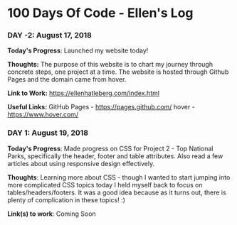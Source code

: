 # 100 Days Of Code - Ellen's Log

### DAY -2: August 17, 2018

**Today's Progress**: Launched my website today!

**Thoughts:** The purpose of this website is to chart my journey through concrete steps, one project at a time. The website is hosted through Github Pages and the domain came from hover.

**Link to Work:** https://ellenhatleberg.com/index.html

**Useful Links:** 
GitHub Pages - https://pages.github.com/
hover - https://www.hover.com/

### DAY 1: August 19, 2018

**Today's Progress**: Made progress on CSS for Project 2 - Top National Parks, specifically the header, footer and table attributes. Also read a few articles about using responsive design effectively.

**Thoughts**: Learning more about CSS - though I wanted to start jumping into more complicated CSS topics today I held myself back to focus on tables/headers/footers. It was a good idea because as it turns out, there is plenty of complication in these topics! :)

**Link(s) to work**: Coming Soon

